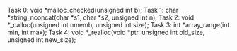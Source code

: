 Task 0: void *malloc_checked(unsigned int b);
Task 1: char *string_nconcat(char *s1, char *s2, unsigned int n);
Task 2: void *_calloc(unsigned int nmemb, unsigned int size);
Task 3: int *array_range(int min, int max);
Task 4: void *_realloc(void *ptr, unsigned int old_size, unsigned int new_size);
